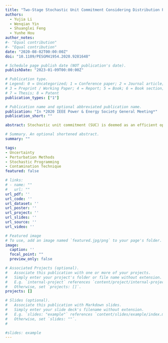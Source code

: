```yaml
---
title: "Two-Stage Stochastic Unit Commitment Considering Distribution Perturbation via Contamination Technique"
authors:
  - Yujia Li
  - Wenqian Yin
  - Shuanglei Feng
  - Yunhe Hou
author_notes:
#- "Equal contribution"
#- "Equal contribution"
date: "2020-08-02T00:00:00Z"
doi: "10.1109/PESGM41954.2020.9281648"

# Schedule page publish date (NOT publication's date).
publishDate: "2023-01-09T00:00:00Z"

# Publication type.
# Legend: 0 = Uncategorized; 1 = Conference paper; 2 = Journal article;
# 3 = Preprint / Working Paper; 4 = Report; 5 = Book; 6 = Book section;
# 7 = Thesis; 8 = Patent
publication_types: ["1"]

# Publication name and optional abbreviated publication name.
publication: "In *2020 IEEE Power & Energy Society General Meeting*"
publication_short: ""

abstract: Stochastic unit commitment (SUC) is deemed as an efficient operational strategy to tackle with the uncertainty in power system. However, in order to implement SUC, a predetermined probability distribution function (PDF) P or finite scenarios for uncertain parameters is often required, whose true pattern is hard to obtain in real world due to various misspecification. In this paper, contamination technique, by which continuous perturbations on P can be achieved, is introduced to study the stability and robustness of SUC with respect to P. We show that under certain conditions, analytical upper and lower bounds, i.e., contamination bounds for SUC can be constructed globally. Then, the proposed method is combined with a risk-based two-stage SUC, where wind penetration and demand response are considered. Numerical experiment on a modified IEEE 14-bus system is performed to test the feasibility and efficiency.

# Summary. An optional shortened abstract.
summary: ""

tags:
- Uncertainty
- Perturbation Methods
- Stochastic Programming
- Contamination Technique
featured: false

# links:
# - name: ""
#   url: ""
url_pdf: ''
url_code: ''
url_dataset: ''
url_poster: ''
url_project: ''
url_slides: ''
url_source: ''
url_video: ''

# Featured image
# To use, add an image named `featured.jpg/png` to your page's folder. 
image:
  caption: ''
  focal_point: ""
  preview_only: false

# Associated Projects (optional).
#   Associate this publication with one or more of your projects.
#   Simply enter your project's folder or file name without extension.
#   E.g. `internal-project` references `content/project/internal-project/index.md`.
#   Otherwise, set `projects: []`.
projects: []

# Slides (optional).
#   Associate this publication with Markdown slides.
#   Simply enter your slide deck's filename without extension.
#   E.g. `slides: "example"` references `content/slides/example/index.md`.
#   Otherwise, set `slides: ""`.
#  

#slides: example
---
```



